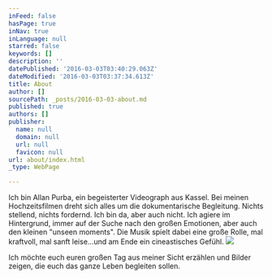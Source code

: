 ```yaml
---
inFeed: false
hasPage: true
inNav: true
inLanguage: null
starred: false
keywords: []
description: ''
datePublished: '2016-03-03T03:40:29.063Z'
dateModified: '2016-03-03T03:37:34.613Z'
title: About
author: []
sourcePath: _posts/2016-03-03-about.md
published: true
authors: []
publisher:
  name: null
  domain: null
  url: null
  favicon: null
url: about/index.html
_type: WebPage

---
```

Ich bin Allan Purba, ein begeisterter Videograph aus Kassel. Bei meinen Hochzeitsfilmen dreht sich alles um die dokumentarische Begleitung. Nichts stellend, nichts fordernd. Ich bin da, aber auch nicht. Ich agiere im Hintergrund, immer auf der Suche nach den großen Emotionen, aber auch den kleinen "unseen moments". Die Musik spielt dabei eine große Rolle, mal kraftvoll, mal sanft leise...und am Ende ein cineastisches Gefühl.
![](https://the-grid-user-content.s3-us-west-2.amazonaws.com/5ca870a5-3ac7-4c8e-b8cc-0f1fc5896110.JPG)

Ich möchte euch euren großen Tag aus meiner Sicht erzählen und Bilder zeigen, die euch das ganze Leben begleiten sollen.